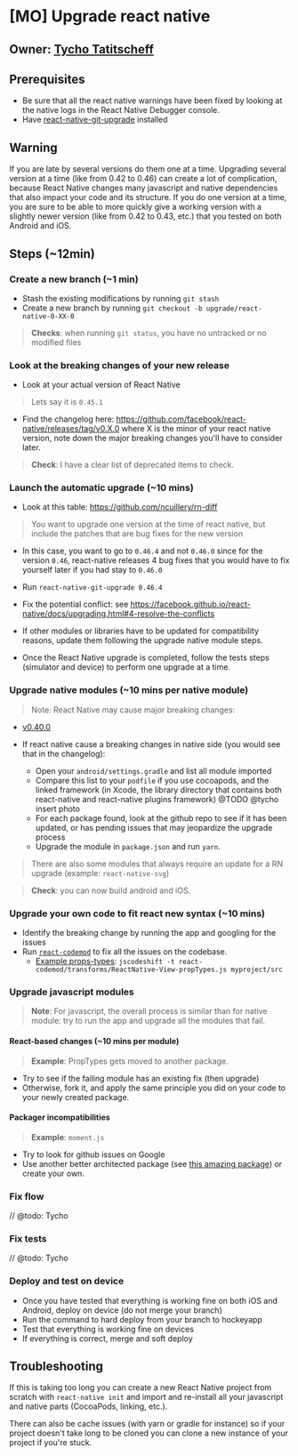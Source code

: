 # [MO] Upgrade react native

## Owner: [Tycho Tatitscheff](https://github.com/tychota)

## Prerequisites

- Be sure that all the react native warnings have been fixed by looking at the native logs in the React Native Debugger console.
- Have [react-native-git-upgrade](https://github.com/facebook/react-native/tree/master/react-native-git-upgrade) installed

## Warning

If you are late by several versions do them one at a time. Upgrading several version at a time (like from 0.42 to 0.46) can create a lot of complication, because React Native changes many javascript and native dependencies that also impact your code and its structure. If you do one version at a time, you are sure to be able to more quickly give a working version with a slightly newer version (like from 0.42 to 0.43, etc.) that you tested on both Android and iOS.


## Steps (~12min)

### Create a new branch (~1 min)

- Stash the existing modifications by running `git stash`
- Create a new branch by running `git checkout -b upgrade/react-native-0-XX-0`

> **Checks**: when running `git status`, you have no untracked or no modified files

### Look at the breaking changes of your new release

- Look at your actual version of React Native

> Lets say it is `0.45.1`

- Find the changelog here: https://github.com/facebook/react-native/releases/tag/v0.X.0 where X is the minor of your react native version, note down the major breaking changes you'll have to consider later.

> **Check**: I have a clear list of deprecated items to check.

### Launch the automatic upgrade (~10 mins)

- Look at this table: https://github.com/ncuillery/rn-diff

> You want to upgrade one version at the time of react native, but include the patches that are bug fixes for the new version
  - In this case, you want to go to `0.46.4` and not `0.46.0` since for the version `0.46`, react-native releases 4 bug fixes that you would have to fix yourself later if you had stay to `0.46.0`

- Run `react-native-git-upgrade 0.46.4`

- Fix the potential conflict: see https://facebook.github.io/react-native/docs/upgrading.html#4-resolve-the-conflicts

- If other modules or libraries have to be updated for compatibility reasons, update them following the upgrade native module steps.

- Once the React Native upgrade is completed, follow the tests steps (simulator and device) to perform one upgrade at a time.

### Upgrade native modules (~10 mins per native module)

> Note: React Native may cause major breaking changes:
-  [v0.40.0](https://github.com/facebook/react-native/releases/v0.40.0)

- If react native cause a breaking changes in native side (you would see that in the changelog):

  - Open your `android/settings.gradle` and list all module imported
  - Compare this list to your `podfile` if you use cocoapods, and the linked framework (in Xcode, the library directory that contains both react-native and react-native plugins framework) @TODO @tycho insert photo  
  - For each package found, look at the github repo to see if it has been updated, or has pending issues that may jeopardize the upgrade process
  - Upgrade the module in `package.json` and run `yarn`.

> There are also some modules that always require an update for a RN upgrade (example: `react-native-svg`)

> **Check**: you can now build android and iOS.

### Upgrade your own code to fit react new syntax (~10 mins)

- Identify the breaking change by running the app and googling for the issues
- Run [`react-codemod`](https://github.com/reactjs/react-codemod) to fix all the issues on the codebase.
  - [Example props-types](https://github.com/reactjs/react-codemod#react-proptypes-to-prop-types): `jscodeshift -t react-codemod/transforms/ReactNative-View-propTypes.js myproject/src`

### Upgrade javascript modules

> **Note**: For javascript, the overall process is similar than for native module: try to run the app and upgrade all the modules that fail.

#### React-based changes (~10 mins per module)

> **Example**: PropTypes gets moved to another package.

- Try to see if the failing module has an existing fix (then upgrade)
- Otherwise, fork it, and apply the same principle you did on your code to your newly created package.

#### Packager incompatibilities

> **Example**: `moment.js`

- Try to look for github issues on Google
- Use another better architected package (see [this amazing package](https://github.com/date-fns/date-fns)) or create your own.

### Fix flow

// @todo: Tycho

### Fix tests

// @todo: Tycho

### Deploy and test on device

- Once you have tested that everything is working fine on both iOS and Android, deploy on device (do not merge your branch)
- Run the command to hard deploy from your branch to hockeyapp
- Test that everything is working fine on devices
- If everything is correct, merge and soft deploy

## Troubleshooting


If this is taking too long you can create a new React Native project from scratch with `react-native init` and import and re-install all your javascript and native parts (CocoaPods, linking, etc.).

There can also be cache issues (with yarn or gradle for instance) so if your project doesn't take long to be cloned you can clone a new instance of your project if you're stuck.
